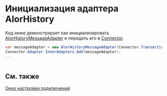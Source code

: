 # Инициализация адаптера AlorHistory

Код ниже демонстрирует как инициализировать [AlorHistoryMessageAdapter](../api/StockSharp.AlorHistory.AlorHistoryMessageAdapter.html) и передать его в [Connector](../api/StockSharp.Algo.Connector.html).

```cs
var messageAdapter = new AlorHistoryMessageAdapter(Connector.TransactionIdGenerator);
Connector.Adapter.InnerAdapters.Add(messageAdapter);
...	
							
```

## См. также

[Окно настройки подключений](API_UI_ConnectorWindow.md)
